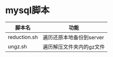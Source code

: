 # mysql脚本

| 脚本名          | 功能              |
| ------------ | --------------- |
| reduction.sh | 遍历还原本地备份到server |
| ungz.sh      | 遍历解压文件夹内的gz文件   |


